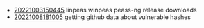 - [20221003150445](/zet/20221003150445/README.md) linpeas winpeas peass-ng release downloads
- [20221008181005](/zet/20221008181005/README.md) getting github data about vulnerable hashes
